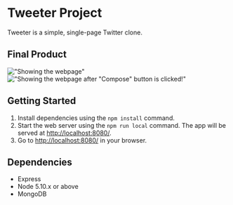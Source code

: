 # Tweeter Project

Tweeter is a simple, single-page Twitter clone.

## Final Product
!["Showing the webpage"](https://github.com/ShahjamalMalik/Tweeter2/blob/master/public/images/Screen%20Shot%202019-01-29%20at%2011.37.06%20AM.png)
!["Showing the webpage after "Compose" button is clicked!"](https://github.com/ShahjamalMalik/Tweeter2/blob/master/public/images/Screen%20Shot%202019-01-29%20at%2011.37.27%20AM.png)
      

## Getting Started
1. Install dependencies using the `npm install` command.
2. Start the web server using the `npm run local` command. The app will be served at <http://localhost:8080/>.
3. Go to <http://localhost:8080/> in your browser.

## Dependencies

- Express
- Node 5.10.x or above
- MongoDB
